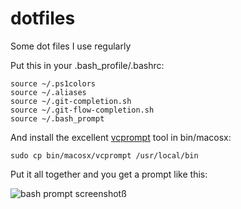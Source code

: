 dotfiles
========

Some dot files I use regularly

Put this in your .bash_profile/.bashrc:
	
	source ~/.ps1colors
	source ~/.aliases
	source ~/.git-completion.sh
	source ~/.git-flow-completion.sh
	source ~/.bash_prompt
	
And install the excellent [vcprompt](https://github.com/djl/vcprompt "vcprompt github repo") 
tool in bin/macosx:

	sudo cp bin/macosx/vcprompt /usr/local/bin
	
	
Put it all together and you get a prompt like this:

![bash prompt screenshot](https://www.dropbox.com/s/uunh2paq41ze7x9/bash-prompt-screenshot.png "bash prompt screenshot (iTerm2)")ß
	
	